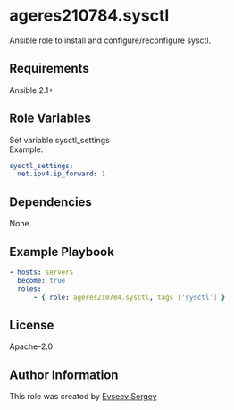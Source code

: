 ageres210784.sysctl
=========

Ansible role to install and configure/reconfigure sysctl.

Requirements
------------

Ansible 2.1+

Role Variables
--------------

Set variable sysctl_settings  
Example:
```yml
sysctl_settings:
  net.ipv4.ip_forward: 1
```

Dependencies
------------

None

Example Playbook
----------------

```yml
- hosts: servers
  become: true
  roles:
      - { role: ageres210784.sysctl, tags ['sysctl'] }
```

License
-------

Apache-2.0

Author Information
------------------

This role was created by [Evseev Sergey](https://github.com/Ageres210784)
